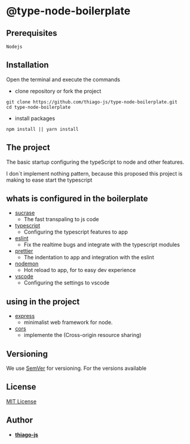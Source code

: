# @type-node-boilerplate

## Prerequisites

```
Nodejs
```

## Installation

Open the terminal and execute the commands

- clone repository or fork the project

```
git clone https://github.com/thiago-js/type-node-boilerplate.git
cd type-node-boilerplate
```

- install packages

```
npm install || yarn install
```

## The project

The basic startup configuring the typeScript to node and other features.

I don´t implement nothing pattern, because this proposed this project is making to ease start the typescript

## whats is configured in the boilerplate

* [sucrase](https://github.com/alangpierce/sucrase)
    - The fast transpaling to js code
* [typescript](https://github.com/Microsoft/TypeScript)
    - Configuring the typescript features to app
* [eslint](https://github.com/eslint/eslint)
    - Fix the realtime bugs and integrate with the typescript modules
* [prettier](https://github.com/prettier/prettier)
    - The indentation to app and integration with the eslint
* [nodemon](https://github.com/remy/nodemon)
    - Hot reload to app, for to easy dev experience
* [vscode](#)
    - Configuring the settings to vscode

## using in the project
* [express](https://github.com/expressjs/express)
    - minimalist web framework for node.
* [cors](https://github.com/expressjs/cors)
    - implemente the (Cross-origin resource sharing)

## Versioning

We use [SemVer](http://semver.org/) for versioning. For the versions available

## License

[MIT License](http://www.opensource.org/licenses/mit-license.php)

## Author

- [**thiago-js**](https://github.com/thiago-js)
